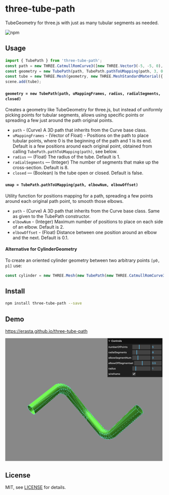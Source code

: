 # three-tube-path
TubeGeometry for three.js with just as many tubular segments as needed.

![npm](https://img.shields.io/npm/v/three-tube-path?style=plastic)
## Usage

```js
import { TubePath } from 'three-tube-path';
const path = new THREE.CatmullRomCurve3([new THREE.Vector3(-5, -5, 0), new THREE.Vector3(-5, 5, 0), new THREE.Vector3(5, 5, 0)]);
const geometry = new TubePath(path, TubePath.pathToUMapping(path, 3, 0.3), 1, 8, false);
const tube = new THREE.Mesh(geometry, new THREE.MeshStandardMaterial({ color: 'green' }));
scene.add(tube);
```
#### `geometry = new TubePath(path, uMappingFrames, radius, radialSegments, closed)`
Creates a geometry like TubeGeometry for three.js, but instead of uniformly picking points for tubular segments, allows using specific points or spreading a few just around the path original points.
- `path` - (Curve) A 3D path that inherits from the Curve base class.
- `uMappingFrames` - (Vector of Float) - Positions on the path to place tubular points, where 0 is the beginning of the path and 1 is its end. Default is a few positions around each original point, obtained from calling `TubePath.pathToUMapping(path)`, see below.
- `radius` — (Float) The radius of the tube. Default is 1.
- `radialSegments` — (Integer) The number of segments that make up the cross-section. Default is 8.
- `closed` — (Boolean) Is the tube open or closed. Default is false.

#### `umap = TubePath.pathToUMapping(path, elbowNum, elbowOffset)`
Utility function for positions mapping for a path, spreading a few points around each original path point, to smooth those elbows.
- `path` - (Curve) A 3D path that inherits from the Curve base class. Same as given to the TubePath constructor.
- `elbowNum` - (Integer) Maximum number of positions to place on each side of an elbow. Default is 2.
- `elbowOffset` - (Float) Distance between one position around an elbow and the next. Default is 0.1.

#### Alternative for CylinderGeometry
To create an oriented cylinder geometry between two arbitrary points `[p0, p1]` use:
```js
const cylinder = new THREE.Mesh(new TubePath(new THREE.CatmullRomCurve3([p0, p1]), [0, 1], radius, radialSegments));
```

## Install
```sh
npm install three-tube-path --save
```

## Demo
https://erasta.github.io/three-tube-path

<img src="files/ScreenShot.png" width=500/>

## License

MIT, see [LICENSE](http://github.com/erasta/three-tube-path/blob/master/LICENSE) for details.